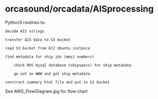 # orcasound/orcadata/AISprocessing

Python3 routines to:
 
	decode AIS strings

	transfer AIS data to S3 bucket

	read S3 bucket from EC2 Ubuntu instance

	find metadata for ship ids (mmsi numbers)

		check RDS mysql database (shipspecs) for ship metadata

		go out on WWW and get ship metadata

	construct summary html file and put in S3 bucket

See AWS_FlowDiagram.jpg for flow chart
